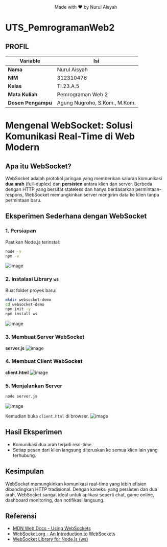 <div align="center">
Made with ❤️ by Nurul Aisyah
</div>

# UTS_PemrogramanWeb2

## PROFIL

| Variable           | Isi                       |
| ------------------ | ------------------------- |
| **Nama**           | Nurul Aisyah     |
| **NIM**            | 312310476                 |
| **Kelas**          | TI.23.A.5                 |
| **Mata Kuliah**    | Pemrograman Web 2         |
| **Dosen Pengampu** |Agung Nugroho, S.Kom., M.Kom. |
# Mengenal WebSocket: Solusi Komunikasi Real-Time di Web Modern

## Apa itu WebSocket?
WebSocket adalah protokol jaringan yang memberikan saluran komunikasi **dua arah** (full-duplex) dan **persisten** antara klien dan server. Berbeda dengan HTTP yang bersifat stateless dan hanya berdasarkan permintaan-respons, WebSocket memungkinkan server mengirim data ke klien tanpa permintaan baru.


## Eksperimen Sederhana dengan WebSocket

### 1. Persiapan
Pastikan Node.js terinstal:
```bash
node -v
npm -v
```
![image](https://github.com/user-attachments/assets/ca809760-580f-43f3-be18-4620bdaa6dce)


### 2. Instalasi Library `ws`
Buat folder proyek baru:
```bash
mkdir websocket-demo
cd websocket-demo
npm init -y
npm install ws
```
![image](https://github.com/user-attachments/assets/d864ed8e-d425-4f0a-8497-e7740b8c9411)


### 3. Membuat Server WebSocket
**server.js**
![image](https://github.com/user-attachments/assets/a41693f7-e8f2-49a8-9fc8-81c738d8a7c8)


### 4. Membuat Client WebSocket
**client.html**
![image](https://github.com/user-attachments/assets/e3beb61c-7e0f-42b5-926d-4e11e75a1c12)

### 5. Menjalankan Server
```bash
node server.js
```
![image](https://github.com/user-attachments/assets/baa95b81-a5ee-4b5a-9df0-12772dae0d3b)

Kemudian buka `client.html` di browser.
![image](https://github.com/user-attachments/assets/4586cebb-702e-460f-97e7-799533bc2332)




## Hasil Eksperimen
- Komunikasi dua arah terjadi real-time.
- Setiap pesan dari klien langsung diteruskan ke semua klien lain yang terhubung.

## Kesimpulan
WebSocket memungkinkan komunikasi real-time yang lebih efisien dibandingkan HTTP tradisional. Dengan koneksi yang persisten dan dua arah, WebSocket sangat ideal untuk aplikasi seperti chat, game online, dashboard monitoring, dan notifikasi langsung.

## Referensi
- [MDN Web Docs - Using WebSockets](https://developer.mozilla.org/en-US/docs/Web/API/WebSockets_API)
- [WebSocket.org - An Introduction to WebSockets](https://www.websocket.org/)
- [WebSocket Library for Node.js (ws)](https://github.com/websockets/ws)
